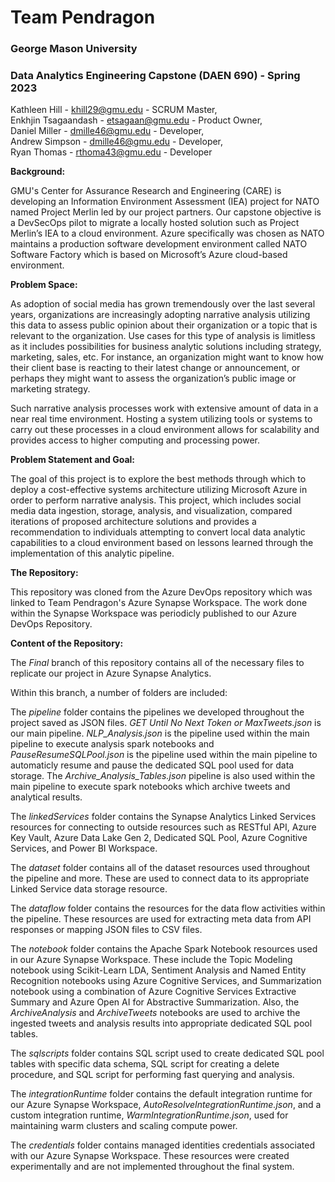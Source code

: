 # Team Pendragon

### George Mason University 
### Data Analytics Engineering Capstone (DAEN 690) - Spring 2023

  Kathleen Hill - khill29@gmu.edu - SCRUM Master,\
  Enkhjin Tsagaandash - etsagaan@gmu.edu - Product Owner,\
  Daniel Miller - dmille46@gmu.edu - Developer,\
  Andrew Simpson - dmille46@gmu.edu - Developer,\
  Ryan Thomas - rthoma43@gmu.edu - Developer

**Background:**

   GMU's Center for Assurance Research and Engineering (CARE) is developing an Information Environment Assessment (IEA) project for NATO named Project Merlin led by our project partners. Our capstone objective is a DevSecOps pilot to migrate a locally hosted solution such as Project Merlin’s IEA to a cloud environment. Azure specifically was chosen as NATO maintains a production software development environment called NATO Software Factory which is based on Microsoft’s Azure cloud-based environment. 

**Problem Space:**

  As adoption of social media has grown tremendously over the last several years, organizations are increasingly adopting narrative analysis utilizing this data to assess public opinion about their organization or a topic that is relevant to the organization. Use cases for this type of analysis is limitless as it includes possibilities for business analytic solutions including strategy, marketing, sales, etc. For instance, an organization might want to know how their client base is reacting to their latest change or announcement, or perhaps they might want to assess the organization’s public image or marketing strategy. 

  Such narrative analysis processes work with extensive amount of data in a near real time environment. Hosting a system utilizing tools or systems to carry out these processes in a cloud environment allows for scalability and provides access to higher computing and processing power.

**Problem Statement and Goal:**

  The goal of this project is to explore the best methods through which to deploy a cost-effective systems architecture utilizing Microsoft Azure in order to perform narrative analysis. This project, which includes social media data ingestion, storage, analysis, and visualization, compared iterations of proposed architecture solutions and provides a recommendation to individuals attempting to convert local data analytic capabilities to a cloud environment based on lessons learned through the implementation of this analytic pipeline. 
  
**The Repository:**

  This repository was cloned from the Azure DevOps repository which was linked to Team Pendragon's Azure Synapse Workspace. The work done within the Synapse Workspace was periodicly published to our Azure DevOps Repository. 

**Content of the Repository:**

  The *Final* branch of this repository contains all of the necessary files to replicate our project in Azure Synapse Analytics.
  
  Within this branch, a number of folders are included:
  
  The *pipeline* folder contains the pipelines we developed throughout the project saved as JSON files. *GET Until No Next Token or MaxTweets.json* is our main pipeline. *NLP_Analysis.json* is the pipeline used within the main pipeline to execute analysis spark notebooks and *PauseResumeSQLPool.json* is the pipeline used within the main pipeline to automaticly resume and pause the dedicated SQL pool used for data storage. The *Archive_Analysis_Tables.json* pipeline is also used within the main pipeline to execute spark notebooks which archive tweets and analytical results.
  
  The *linkedServices* folder contains the Synapse Analytics Linked Services resources for connecting to outside resources such as RESTful API, Azure Key Vault, Azure Data Lake Gen 2, Dedicated SQL Pool, Azure Cognitive Services, and Power BI Workspace.
  
  The *dataset* folder contains all of the dataset resources used throughout the pipeline and more. These are used to connect data to its appropriate Linked Service data storage resource.
  
  The *dataflow* folder contains the resources for the data flow activities within the pipeline. These resources are used for extracting meta data from API responses or mapping JSON files to CSV files.
  
  The *notebook* folder contains the Apache Spark Notebook resources used in our Azure Synapse Workspace. These include the Topic Modeling notebook using Scikit-Learn LDA, Sentiment Analysis and Named Entity Recognition notebooks using Azure Cognitive Services, and Summarization notebook using a combination of Azure Cognitive Services Extractive Summary and Azure Open AI for Abstractive Summarization. Also, the *ArchiveAnalysis* and *ArchiveTweets* notebooks are used to archive the ingested tweets and analysis results into appropriate dedicated SQL pool tables.
  
  The *sqlscripts* folder contains SQL script used to create dedicated SQL pool tables with specific data schema, SQL script for creating a delete procedure, and SQL script for performing fast querying and analysis. 
  
  The *integrationRuntime* folder contains the default integration runtime for our Azure Synapse Workspace, *AutoResolveIntegrationRuntime.json*, and a custom integration runtime, *WarmIntegrationRuntime.json*, used for maintaining warm clusters and scaling compute power.
  
  The *credentials* folder contains managed identities credentials associated with our Azure Synapse Workspace. These resources were created experimentally and are not implemented throughout the final system. 
